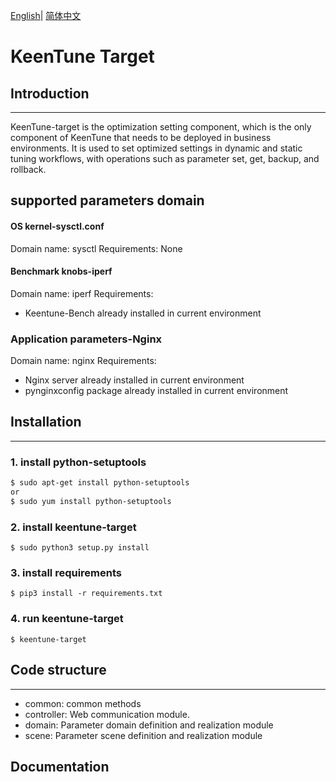 [English](./keentune-target/README.md)| [简体中文](./keentune-target/README_ch.md) 

# KeenTune Target  

## Introduction
---  
KeenTune-target is the optimization setting component, which is the only component of KeenTune that needs to be deployed in business environments. It is used to set optimized settings in dynamic and static tuning workflows, with operations such as parameter set, get, backup, and rollback.

## supported parameters domain
#### OS kernel-sysctl.conf
Domain name: sysctl
Requirements: None

#### Benchmark knobs-iperf
Domain name: iperf
Requirements: 
+ Keentune-Bench already installed in current environment

### Application parameters-Nginx
Domain name: nginx
Requirements: 
+ Nginx server already installed in current environment
+ pynginxconfig package already installed in current environment

## Installation
---  
### 1. install python-setuptools
```sh
$ sudo apt-get install python-setuptools
or
$ sudo yum install python-setuptools
```

### 2. install keentune-target
```shell
$ sudo python3 setup.py install
```

### 3. install requirements
```shell
$ pip3 install -r requirements.txt
```

### 4. run keentune-target
```shell
$ keentune-target
```

## Code structure
---  
+ common: common methods
+ controller: Web communication module.
+ domain: Parameter domain definition and realization module
+ scene: Parameter scene definition and realization module

## Documentation